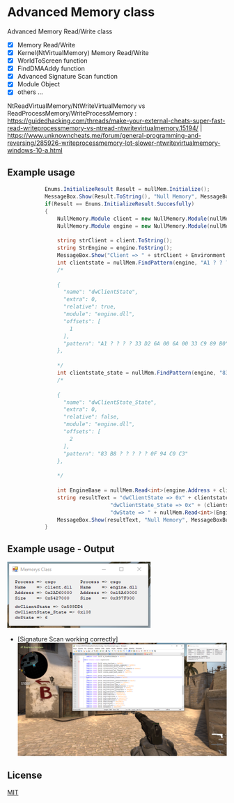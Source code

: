 # Advanced Memory class

Advanced Memory Read/Write class

  - [x] Memory Read/Write
  - [x] Kernel(NtVirtualMemory) Memory Read/Write
  - [x] WorldToScreen function
  - [x] FindDMAAddy function
  - [x] Advanced Signature Scan function
  - [x] Module Object
  - [x] others ...
  
  NtReadVirtualMemory/NtWriteVirtualMemory vs ReadProcessMemory/WriteProcessMemory                              :
  https://guidedhacking.com/threads/make-your-external-cheats-super-fast-read-writeprocessmemory-vs-ntread-ntwritevirtualmemory.15194/ |
  https://www.unknowncheats.me/forum/general-programming-and-reversing/285926-writeprocessmemory-lot-slower-ntwritevirtualmemory-windows-10-a.html

## Example usage

```csharp
            Enums.InitializeResult Result = nullMem.Initialize();
            MessageBox.Show(Result.ToString(), "Null Memory", MessageBoxButtons.OK, MessageBoxIcon.Information);
            if(Result == Enums.InitializeResult.Succesfully)
            {
                NullMemory.Module client = new NullMemory.Module(nullMem.NullProcess, "client.dll");
                NullMemory.Module engine = new NullMemory.Module(nullMem.NullProcess, "engine.dll");

                string strClient = client.ToString();
                string StrEngine = engine.ToString();
                MessageBox.Show("Client => " + strClient + Environment.NewLine + "Engine => " + StrEngine, "Null Memory", MessageBoxButtons.OK, MessageBoxIcon.Information);
                int clientstate = nullMem.FindPattern(engine, "A1 ? ? ? ? 33 D2 6A 00 6A 00 33 C9 89 B0", 1, 0, true);
                /*

                {
                  "name": "dwClientState",
                  "extra": 0,
                  "relative": true,
                  "module": "engine.dll",
                  "offsets": [
                    1
                  ],
                  "pattern": "A1 ? ? ? ? 33 D2 6A 00 6A 00 33 C9 89 B0"
                },

                */
                int clientstate_state = nullMem.FindPattern(engine, "83 B8 ? ? ? ? ? 0F 94 C0 C3", 2, 0, false);
                /*

                {
                  "name": "dwClientState_State",
                  "extra": 0,
                  "relative": false,
                  "module": "engine.dll",
                  "offsets": [
                    2
                  ],
                  "pattern": "83 B8 ? ? ? ? ? 0F 94 C0 C3"
                },

                */

                int EngineBase = nullMem.Read<int>(engine.Address + clientstate);
                string resultText = "dwClientState => 0x" + clientstate.ToString("X") + Environment.NewLine +
                                 "dwClientState_State => 0x" + (clientstate_state).ToString("X") + Environment.NewLine +
                                 "dwState => " + nullMem.Read<int>(EngineBase + clientstate_state).ToString();
                MessageBox.Show(resultText, "Null Memory", MessageBoxButtons.OK, MessageBoxIcon.Information);
            }

```

## Example usage - Output
![alt text](https://github.com/Lufzy/Advanced-Memory/blob/master/example_output.PNG?raw=true)

  - [Signature Scan working correctly]
![alt text](https://github.com/Lufzy/Advanced-Memory/blob/master/memorys_example.PNG?raw=true)

## License
[MIT](https://choosealicense.com/licenses/mit/)
